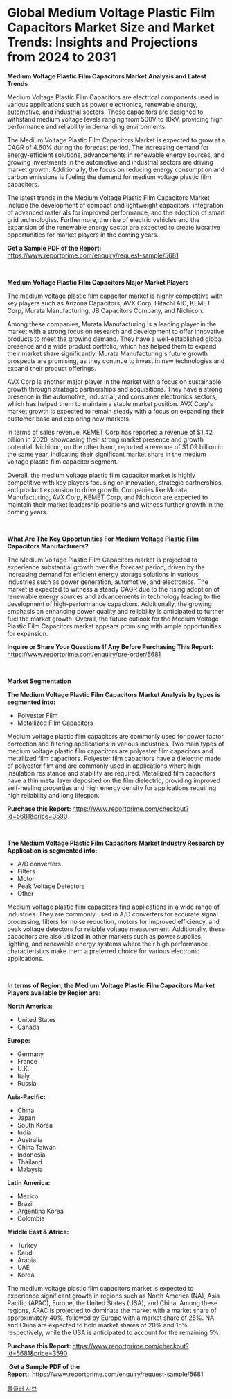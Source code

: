 <p><h1>Global Medium Voltage Plastic Film Capacitors Market Size and Market Trends: Insights and Projections from 2024 to 2031</h1></p><p><strong>Medium Voltage Plastic Film Capacitors Market Analysis and Latest Trends</strong></p>
<p><p>Medium Voltage Plastic Film Capacitors are electrical components used in various applications such as power electronics, renewable energy, automotive, and industrial sectors. These capacitors are designed to withstand medium voltage levels ranging from 500V to 10kV, providing high performance and reliability in demanding environments.</p><p>The Medium Voltage Plastic Film Capacitors Market is expected to grow at a CAGR of 4.60% during the forecast period. The increasing demand for energy-efficient solutions, advancements in renewable energy sources, and growing investments in the automotive and industrial sectors are driving market growth. Additionally, the focus on reducing energy consumption and carbon emissions is fueling the demand for medium voltage plastic film capacitors.</p><p>The latest trends in the Medium Voltage Plastic Film Capacitors Market include the development of compact and lightweight capacitors, integration of advanced materials for improved performance, and the adoption of smart grid technologies. Furthermore, the rise of electric vehicles and the expansion of the renewable energy sector are expected to create lucrative opportunities for market players in the coming years.</p></p>
<p><strong>Get a Sample PDF of the Report:&nbsp;</strong> <a href="https://www.reportprime.com/enquiry/request-sample/5681">https://www.reportprime.com/enquiry/request-sample/5681</a></p>
<p>&nbsp;</p>
<p><strong>Medium Voltage Plastic Film Capacitors Major Market Players</strong></p>
<p><p>The medium voltage plastic film capacitor market is highly competitive with key players such as Arizona Capacitors, AVX Corp, Hitachi AIC, KEMET Corp, Murata Manufacturing, JB Capacitors Company, and Nichicon. </p><p>Among these companies, Murata Manufacturing is a leading player in the market with a strong focus on research and development to offer innovative products to meet the growing demand. They have a well-established global presence and a wide product portfolio, which has helped them to expand their market share significantly. Murata Manufacturing's future growth prospects are promising, as they continue to invest in new technologies and expand their product offerings.</p><p>AVX Corp is another major player in the market with a focus on sustainable growth through strategic partnerships and acquisitions. They have a strong presence in the automotive, industrial, and consumer electronics sectors, which has helped them to maintain a stable market position. AVX Corp's market growth is expected to remain steady with a focus on expanding their customer base and exploring new markets.</p><p>In terms of sales revenue, KEMET Corp has reported a revenue of $1.42 billion in 2020, showcasing their strong market presence and growth potential. Nichicon, on the other hand, reported a revenue of $1.09 billion in the same year, indicating their significant market share in the medium voltage plastic film capacitor segment.</p><p>Overall, the medium voltage plastic film capacitor market is highly competitive with key players focusing on innovation, strategic partnerships, and product expansion to drive growth. Companies like Murata Manufacturing, AVX Corp, KEMET Corp, and Nichicon are expected to maintain their market leadership positions and witness further growth in the coming years.</p></p>
<p>&nbsp;</p>
<p><strong>What Are The Key Opportunities For Medium Voltage Plastic Film Capacitors Manufacturers?</strong></p>
<p><p>The Medium Voltage Plastic Film Capacitors market is projected to experience substantial growth over the forecast period, driven by the increasing demand for efficient energy storage solutions in various industries such as power generation, automotive, and electronics. The market is expected to witness a steady CAGR due to the rising adoption of renewable energy sources and advancements in technology leading to the development of high-performance capacitors. Additionally, the growing emphasis on enhancing power quality and reliability is anticipated to further fuel the market growth. Overall, the future outlook for the Medium Voltage Plastic Film Capacitors market appears promising with ample opportunities for expansion.</p></p>
<p><strong>Inquire or Share Your Questions If Any Before Purchasing This Report:</strong> <a href="https://www.reportprime.com/enquiry/pre-order/5681">https://www.reportprime.com/enquiry/pre-order/5681</a></p>
<p>&nbsp;</p>
<p><strong>Market Segmentation</strong></p>
<p><strong>The Medium Voltage Plastic Film Capacitors Market Analysis by types is segmented into:</strong></p>
<p><ul><li>Polyester Film</li><li>Metallized Film Capacitors</li></ul></p>
<p><p>Medium voltage plastic film capacitors are commonly used for power factor correction and filtering applications in various industries. Two main types of medium voltage plastic film capacitors are polyester film capacitors and metallized film capacitors. Polyester film capacitors have a dielectric made of polyester film and are commonly used in applications where high insulation resistance and stability are required. Metallized film capacitors have a thin metal layer deposited on the film dielectric, providing improved self-healing properties and high energy density for applications requiring high reliability and long lifespan.</p></p>
<p><strong>Purchase this Report:&nbsp;</strong><a href="https://www.reportprime.com/checkout?id=5681&price=3590">https://www.reportprime.com/checkout?id=5681&price=3590</a></p>
<p>&nbsp;</p>
<p><strong>The Medium Voltage Plastic Film Capacitors Market Industry Research by Application is segmented into:</strong></p>
<p><ul><li>A/D converters</li><li>Filters</li><li>Motor</li><li>Peak Voltage Detectors</li><li>Other</li></ul></p>
<p><p>Medium voltage plastic film capacitors find applications in a wide range of industries. They are commonly used in A/D converters for accurate signal processing, filters for noise reduction, motors for improved efficiency, and peak voltage detectors for reliable voltage measurement. Additionally, these capacitors are also utilized in other markets such as power supplies, lighting, and renewable energy systems where their high performance characteristics make them a preferred choice for various electronic applications.</p></p>
<p>&nbsp;</p>
<p><strong>In terms of Region, the Medium Voltage Plastic Film Capacitors Market Players available by Region are:</strong></p>
<p>
    <p> <strong> North America: </strong>
        <ul>
            <li>United States</li>
            <li>Canada</li>
        </ul>
        </p> 
    <p> <strong> Europe: </strong>
        <ul>
            <li>Germany</li>
            <li>France</li>
            <li>U.K.</li>
            <li>Italy</li>
            <li>Russia</li>
        </ul>
        </p> 
    <p> <strong> Asia-Pacific: </strong>
        <ul>
            <li>China</li>
            <li>Japan</li>
            <li>South Korea</li>
            <li>India</li>
            <li>Australia</li>
            <li>China Taiwan</li>
            <li>Indonesia</li>
            <li>Thailand</li>
            <li>Malaysia</li>
        </ul>
        </p> 
    <p> <strong> Latin America: </strong>
        <ul>
            <li>Mexico</li>
            <li>Brazil</li>
            <li>Argentina Korea</li>
            <li>Colombia</li>
        </ul>
        </p> 
    <p> <strong> Middle East & Africa: </strong>
        <ul>
            <li>Turkey</li>
            <li>Saudi</li>
            <li>Arabia</li>
            <li>UAE</li>
            <li>Korea</li>
        </ul>
    </p>
    </p>
<p><p>The medium voltage plastic film capacitors market is expected to experience significant growth in regions such as North America (NA), Asia Pacific (APAC), Europe, the United States (USA), and China. Among these regions, APAC is projected to dominate the market with a market share of approximately 40%, followed by Europe with a market share of 25%. NA and China are expected to hold market shares of 20% and 15% respectively, while the USA is anticipated to account for the remaining 5%.</p></p>
<p><strong>Purchase this Report: </strong><a href="https://www.reportprime.com/checkout?id=5681&price=3590">https://www.reportprime.com/checkout?id=5681&price=3590</a></p>
<p>&nbsp;<strong>Get a Sample PDF of the Report:&nbsp;&nbsp;</strong><a href="https://www.reportprime.com/enquiry/request-sample/5681">https://www.reportprime.com/enquiry/request-sample/5681</a></p>
<p><strong></strong></p>
<p><p><a href="https://github.com/lzrvbyqzftro57/Market-Research-Report-List-1/blob/main/436541014577.md">몰큘러 시브</a></p></p>